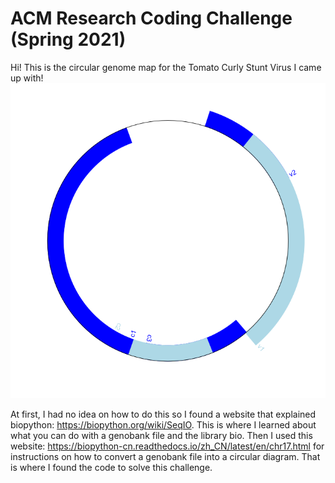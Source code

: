 # ACM Research Coding Challenge (Spring 2021)


Hi! This is the circular genome map for the Tomato Curly Stunt Virus I came up with!
![Tomato Curly Stunt Virus](https://raw.githubusercontent.com/litiwu/ACM-Research-Coding-Challenge-S21/main/TCSV.png)

At first, I had no idea on how to do this so I found a website that explained biopython: https://biopython.org/wiki/SeqIO. This is where I learned about what you can do with a genobank file and the library bio. Then I used this website: https://biopython-cn.readthedocs.io/zh_CN/latest/en/chr17.html for instructions on how to convert a genobank file into a circular diagram. That is where I found the code to solve this challenge.
